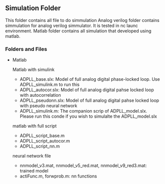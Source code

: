 ## Simulation Folder
This folder contains all file to do simmulation Analog verilog folder contains simmulation for analog verilog simmulator. It is tested in nc launc environment. Matlab folder contains all simulation that developed using matlab.

### Folders and Files
- Matlab

  Matlab with simulink
  - ADPLL_base.slx: Model of full analog digital phase-locked loop. Use ADPLL_simulink.m to run this
  - ADPLL_autocor.slx: Model of full analog digital pahse locked loop with autocorrelation
  - ADPLL_pseudonn.slx: Model of full analog digital pahse locked loop with pseudo neural network
  - ADPLL_simulink.m: The companion scrip of ADPLL_model.slx. Please run this conde if you wish to simulalte the ADPLL_model.slx
  
  matlab with full script
  - ADPLL_script_base.m
  - ADPLL_script_autocor.m
  - ADPLL_script_nn.m
  
  neural network file
  - nnmodel_v3.mat, nnmodel_v5_red.mat, nnmodel_v9_red3.mat: trained model
  - actiFunc.m, forwprob.m: nn functions   